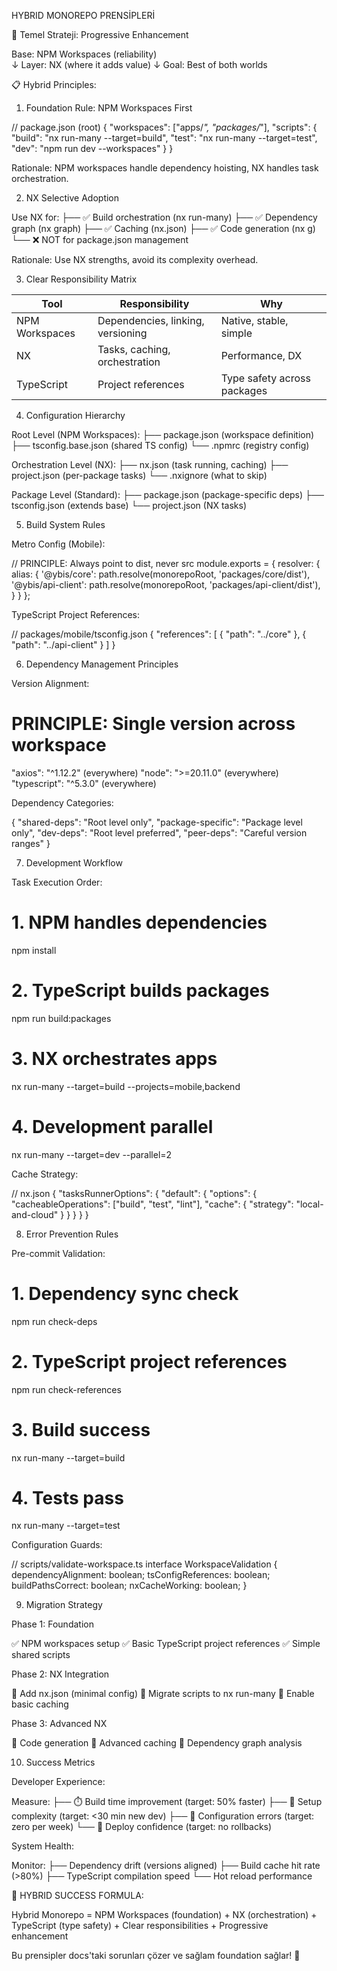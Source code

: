  HYBRID MONOREPO PRENSİPLERİ

  🎯 Temel Strateji: Progressive Enhancement

  Base: NPM Workspaces (reliability)        
    ↓
  Layer: NX (where it adds value)
    ↓
  Goal: Best of both worlds

  📋 Hybrid Principles:

  1. Foundation Rule: NPM Workspaces First

  // package.json (root)
  {
    "workspaces": ["apps/*", "packages/*"],
    "scripts": {
      "build": "nx run-many --target=build",
      "test": "nx run-many --target=test",
      "dev": "npm run dev --workspaces"
    }
  }

  Rationale: NPM workspaces handle dependency hoisting, NX handles task orchestration.

  2. NX Selective Adoption

  Use NX for:
  ├── ✅ Build orchestration (nx run-many)
  ├── ✅ Dependency graph (nx graph)
  ├── ✅ Caching (nx.json)
  ├── ✅ Code generation (nx g)
  └── ❌ NOT for package.json management

  Rationale: Use NX strengths, avoid its complexity overhead.

  3. Clear Responsibility Matrix

  | Tool           | Responsibility                    | Why                         |
  |----------------|-----------------------------------|-----------------------------|
  | NPM Workspaces | Dependencies, linking, versioning | Native, stable, simple      |
  | NX             | Tasks, caching, orchestration     | Performance, DX             |
  | TypeScript     | Project references                | Type safety across packages |

  4. Configuration Hierarchy

  Root Level (NPM Workspaces):
  ├── package.json (workspace definition)
  ├── tsconfig.base.json (shared TS config)
  └── .npmrc (registry config)

  Orchestration Level (NX):
  ├── nx.json (task running, caching)
  ├── project.json (per-package tasks)
  └── .nxignore (what to skip)

  Package Level (Standard):
  ├── package.json (package-specific deps)
  ├── tsconfig.json (extends base)
  └── project.json (NX tasks)

  5. Build System Rules

  Metro Config (Mobile):

  // PRINCIPLE: Always point to dist, never src
  module.exports = {
    resolver: {
      alias: {
        '@ybis/core': path.resolve(monorepoRoot, 'packages/core/dist'),
        '@ybis/api-client': path.resolve(monorepoRoot, 'packages/api-client/dist'),
      }
    }
  };

  TypeScript Project References:

  // packages/mobile/tsconfig.json
  {
    "references": [
      { "path": "../core" },
      { "path": "../api-client" }
    ]
  }

  6. Dependency Management Principles

  Version Alignment:

  # PRINCIPLE: Single version across workspace
  "axios": "^1.12.2" (everywhere)
  "node": ">=20.11.0" (everywhere)
  "typescript": "^5.3.0" (everywhere)

  Dependency Categories:

  {
    "shared-deps": "Root level only",
    "package-specific": "Package level only",
    "dev-deps": "Root level preferred",
    "peer-deps": "Careful version ranges"
  }

  7. Development Workflow

  Task Execution Order:

  # 1. NPM handles dependencies
  npm install

  # 2. TypeScript builds packages
  npm run build:packages

  # 3. NX orchestrates apps  
  nx run-many --target=build --projects=mobile,backend

  # 4. Development parallel
  nx run-many --target=dev --parallel=2

  Cache Strategy:

  // nx.json
  {
    "tasksRunnerOptions": {
      "default": {
        "options": {
          "cacheableOperations": ["build", "test", "lint"],
          "cache": {
            "strategy": "local-and-cloud"
          }
        }
      }
    }
  }

  8. Error Prevention Rules

  Pre-commit Validation:

  # 1. Dependency sync check
  npm run check-deps

  # 2. TypeScript project references
  npm run check-references

  # 3. Build success
  nx run-many --target=build

  # 4. Tests pass
  nx run-many --target=test

  Configuration Guards:

  // scripts/validate-workspace.ts
  interface WorkspaceValidation {
    dependencyAlignment: boolean;
    tsConfigReferences: boolean;
    buildPathsCorrect: boolean;
    nxCacheWorking: boolean;
  }

  9. Migration Strategy

  Phase 1: Foundation

  ✅ NPM workspaces setup
  ✅ Basic TypeScript project references
  ✅ Simple shared scripts

  Phase 2: NX Integration

  🔄 Add nx.json (minimal config)
  🔄 Migrate scripts to nx run-many
  🔄 Enable basic caching

  Phase 3: Advanced NX

  📝 Code generation
  📝 Advanced caching
  📝 Dependency graph analysis

  10. Success Metrics

  Developer Experience:

  Measure:
  ├── ⏱️ Build time improvement (target: 50% faster)
  ├── 🔧 Setup complexity (target: <30 min new dev)
  ├── 🐛 Configuration errors (target: zero per week)
  └── 🚀 Deploy confidence (target: no rollbacks)

  System Health:

  Monitor:
  ├── Dependency drift (versions aligned)
  ├── Build cache hit rate (>80%)
  ├── TypeScript compilation speed
  └── Hot reload performance

  🎯 HYBRID SUCCESS FORMULA:

  Hybrid Monorepo = NPM Workspaces (foundation)
                  + NX (orchestration)
                  + TypeScript (type safety)
                  + Clear responsibilities
                  + Progressive enhancement

  Bu prensipler docs'taki sorunları çözer ve sağlam foundation sağlar! 🚀